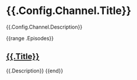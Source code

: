 # {{.Config.Channel.Title}}

{{.Config.Channel.Description}}

{{range .Episodes}}
## [{{.Title}}]({{.URL}})

{{.Description}}
{{end}}
